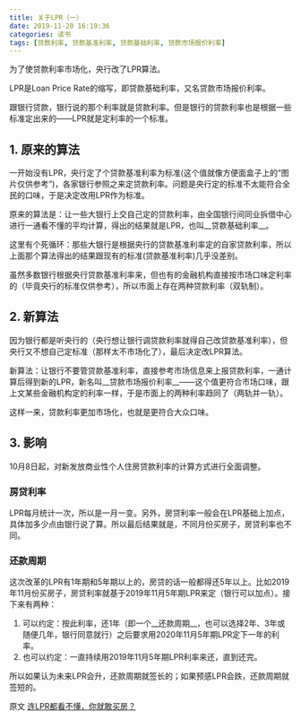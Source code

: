 ```yaml
---
title: 关于LPR（一）
date: 2019-11-20 16:19:36
categories: 读书
tags: [贷款利率, 贷款基准利率, 贷款基础利率, 贷款市场报价利率]
---
```

为了使贷款利率市场化，央行改了LPR算法。
<!--more-->
LPR是Loan Price Rate的缩写，即贷款基础利率，又名贷款市场报价利率。

跟银行贷款，银行说的那个利率就是贷款利率。但是银行的贷款利率也是根据一些标准定出来的——LPR就是定利率的一个标准。

## 1. 原来的算法
一开始没有LPR，央行定了个贷款基准利率为标准(这个值就像方便面盒子上的“图片仅供参考”)，各家银行参照之来定贷款利率。问题是央行定的标准不太能符合全民的口味，于是决定改用LPR作为标准。

原来的算法是：让一些大银行上交自己定的贷款利率，由全国银行间同业拆借中心进行一通看不懂的平均计算，得出的结果就是LPR，也叫__贷款基础利率__。

这里有个死循环：那些大银行是根据央行的贷款基准利率定的自家贷款利率，所以上面那个算法得出的结果跟现有的标准(贷款基准利率)几乎没差别。

虽然多数银行根据央行贷款基准利率来，但也有的金融机构直接按市场口味定利率的（毕竟央行的标准仅供参考），所以市面上存在两种贷款利率（双轨制）。

## 2. 新算法
因为银行都是听央行的（央行想让银行调贷款利率就得自己改贷款基准利率），但央行又不想自己定标准（那样太不市场化了），最后决定改LPR算法。

新算法：让银行不要管贷款基准利率，直接参考市场信息来上报贷款利率，一通计算后得到新的LPR，新名叫__贷款市场报价利率__——这个值更符合市场口味，跟上文某些金融机构定的利率一样，于是市面上的两种利率趋同了（两轨并一轨）。

这样一来，贷款利率更加市场化，也就是更符合大众口味。

## 3. 影响
10月8日起，对新发放商业性个人住房贷款利率的计算方式进行全面调整。
### 房贷利率
LPR每月统计一次，所以是一月一变。另外，房贷利率一般会在LPR基础上加点，具体加多少点由银行说了算。所以最后结果就是，不同月份买房子，房贷利率也不同。
### 还款周期
这次改革的LPR有1年期和5年期以上的，房贷的话一般都得还5年以上。比如2019年11月份买房子，房贷利率就基于2019年11月5年期LPR来定（银行可以加点）。接下来有两种：

1. 可以约定：按此利率，还1年（即一个__还款周期__，也可以选择2年、3年或随便几年，银行同意就行）之后要求用2020年11月5年期LPR定下一年的利率。
2. 也可以约定：一直持续用2019年11月5年期LPR利率来还，直到还完。

所以如果认为未来LPR会升，还款周期就签长的；如果预感LPR会跌，还款周期就签短的。

原文 [连LPR都看不懂，你就敢买房？](https://mp.weixin.qq.com/s?__biz=MzU4NTY4MjgwNg==&mid=2247485905&idx=1&sn=6897c031777cc60be49ca71d1d9e5c31&chksm=fd8793c8caf01ade915c312d5746e53452f8b7ea2229cb826ca60ab5f34556d52a2d33e87a55&scene=21#wechat_redirect)
